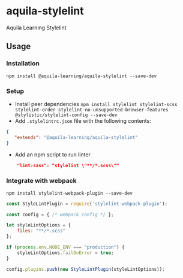 # aquila-stylelint

Aquila Learning Stylelint

## Usage

### Installation

`npm install @aquila-learning/aquila-stylelint --save-dev`

### Setup

- Install peer dependencies
 `npm install stylelint stylelint-scss stylelint-order stylelint-no-unsupported-browser-features @stylistic/stylelint-config --save-dev`
- Add `.stylelintrc.json` file with the following contents:

 ```json
{
    "extends": "@aquila-learning/aquila-stylelint"
}
 ```

- Add an npm script to run linter

 ```json
     "lint:sass": "stylelint \"**/*.scss\""
 ```

### Integrate with webpack

`npm install stylelint-webpack-plugin --save-dev`

```js
const StyleLintPlugin = require('stylelint-webpack-plugin');

const config = { /* webpack config */ };

let styleLintOptions = {
    files: "**/*.scss"
};

if (process.env.NODE_ENV === "production") {
    styleLintOptions.failOnError = true;
}

config.plugins.push(new StyleLintPlugin(styleLintOptions));

```
